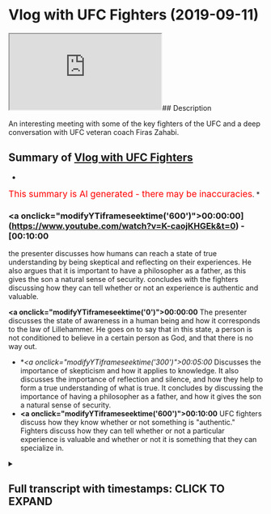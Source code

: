 # Vlog with UFC Fighters (2019-09-11)

<iframe loading='lazy' src='https://www.youtube.com/embed/K-caojKHGEk'></iframe>## Description

An interesting meeting with some of the key fighters of the UFC and a deep conversation with UFC veteran coach Firas Zahabi.

## Summary of [Vlog with UFC Fighters](https://www.youtube.com/watch?v=K-caojKHGEk)


*

<span style="color:red; font-size:125%">This summary is AI generated - there may be inaccuracies</span>. [](/)*

### <a onclick=\"modifyYTiframeseektime('600')\">00:00:00](https://www.youtube.com/watch?v=K-caojKHGEk&t=0) - [00:10:00</a>

the presenter discusses how humans can reach a state of true understanding by being skeptical and reflecting on their experiences. He also argues that it is important to have a philosopher as a father, as this gives the son a natural sense of security.  concludes with the fighters discussing how they can tell whether or not an experience is authentic and valuable.

**<a onclick=\"modifyYTiframeseektime('0')\">00:00:00</a>** The presenter discusses the state of awareness in a human being and how it corresponds to the law of Lillehammer. He goes on to say that in this state, a person is not conditioned to believe in a certain person as God, and that there is no way out.
* **<a onclick=\"modifyYTiframeseektime('300')\">00:05:00</a>* Discusses the importance of skepticism and how it applies to knowledge. It also discusses the importance of reflection and silence, and how they help to form a true understanding of what is true. It concludes by discussing the importance of having a philosopher as a father, and how it gives the son a natural sense of security.
* **<a onclick=\"modifyYTiframeseektime('600')\">00:10:00</a>**  UFC fighters discuss how they know whether or not something is "authentic." Fighters discuss how they can tell whether or not a particular experience is valuable and whether or not it is something that they can specialize in.

<details><summary><h2>Full transcript with timestamps: CLICK TO EXPAND</h2></summary>

<a onclick="modifyYTiframeseektime('0)')">0:00:00 I'm on it while Kevin we're here in the<\/a>
<a onclick="modifyYTiframeseektime('4)')">0:00:04 UAE and the planet it will block here<\/a>
<a onclick="modifyYTiframeseektime('9)')">0:00:09 the rollingwood Ross Mojave and some of<\/a>
<a onclick="modifyYTiframeseektime('12)')">0:00:12 the FC players and we're in the mission<\/a>
<a onclick="modifyYTiframeseektime('20)')">0:00:20 it's a beautiful architecture here comes<\/a>
<a onclick="modifyYTiframeseektime('24)')">0:00:24 our we're gonna say to the camera you<\/a>
<a onclick="modifyYTiframeseektime('27)')">0:00:27 are beautiful architecture that's right<\/a>
<a onclick="modifyYTiframeseektime('29)')">0:00:29 I mean they speak the truth yeah say<\/a>
<a onclick="modifyYTiframeseektime('34)')">0:00:34 hello how you find that how you found<\/a>
<a onclick="modifyYTiframeseektime('37)')">0:00:37 the numeration well you know the Dean<\/a>
<a onclick="modifyYTiframeseektime('46)')">0:00:46 you have see flights ah I find love love<\/a>
<a onclick="modifyYTiframeseektime('66)')">0:01:06 for for us in this community<\/a>
<a onclick="modifyYTiframeseektime('82)')">0:01:22 [Laughter]<\/a>
<a onclick="modifyYTiframeseektime('93)')">0:01:33 is very different than America<\/a>
<a onclick="modifyYTiframeseektime('96)')">0:01:36 much more intense polar bears you don't<\/a>
<a onclick="modifyYTiframeseektime('100)')">0:01:40 have polar bears you can say in America<\/a>
<a onclick="modifyYTiframeseektime('102)')">0:01:42 you guys wrestle grizzly bears<\/a>
<a onclick="modifyYTiframeseektime('109)')">0:01:49 but you guys don't make it to the<\/a>
<a onclick="modifyYTiframeseektime('111)')">0:01:51 Olympic you don't do in the Olympics<\/a>
<a onclick="modifyYTiframeseektime('112)')">0:01:52 that would be you<\/a>
<a onclick="modifyYTiframeseektime('130)')">0:02:10 Salam alaikum how's it gonna hear right<\/a>
<a onclick="modifyYTiframeseektime('137)')">0:02:17 right okay so here's my variation of a<\/a>
<a onclick="modifyYTiframeseektime('141)')">0:02:21 bassoon yes<\/a>
<a onclick="modifyYTiframeseektime('144)')">0:02:24 when you were born<\/a>
<a onclick="modifyYTiframeseektime('147)')">0:02:27 we told you your name is Polynesia<\/a>
<a onclick="modifyYTiframeseektime('151)')">0:02:31 we tell you what your name is the its<\/a>
<a onclick="modifyYTiframeseektime('154)')">0:02:34 condition it could have been something<\/a>
<a onclick="modifyYTiframeseektime('155)')">0:02:35 else yeah<\/a>
<a onclick="modifyYTiframeseektime('157)')">0:02:37 when you were born you you you learn<\/a>
<a onclick="modifyYTiframeseektime('160)')">0:02:40 about the dunya you learn about the<\/a>
<a onclick="modifyYTiframeseektime('163)')">0:02:43 dirty educate you you see something cold<\/a>
<a onclick="modifyYTiframeseektime('166)')">0:02:46 for the first time you see something<\/a>
<a onclick="modifyYTiframeseektime('169)')">0:02:49 something big something small something<\/a>
<a onclick="modifyYTiframeseektime('171)')">0:02:51 rough something smooth you're learning<\/a>
<a onclick="modifyYTiframeseektime('173)')">0:02:53 all about the duniya for the census<\/a>
<a onclick="modifyYTiframeseektime('176)')">0:02:56 however there was a point in time when<\/a>
<a onclick="modifyYTiframeseektime('179)')">0:02:59 you were alive where he didn't know<\/a>
<a onclick="modifyYTiframeseektime('181)')">0:03:01 about your identity and you had it<\/a>
<a onclick="modifyYTiframeseektime('184)')">0:03:04 interacted with the dunya<\/a>
<a onclick="modifyYTiframeseektime('189)')">0:03:09 there was a point in time where there<\/a>
<a onclick="modifyYTiframeseektime('192)')">0:03:12 was no identity no self no ego<\/a>
<a onclick="modifyYTiframeseektime('195)')">0:03:15 and there was no interaction with the<\/a>
<a onclick="modifyYTiframeseektime('198)')">0:03:18 dunya at all even when you were just<\/a>
<a onclick="modifyYTiframeseektime('199)')">0:03:19 just born there's a minimal interaction<\/a>
<a onclick="modifyYTiframeseektime('201)')">0:03:21 with the dunya that you're not even<\/a>
<a onclick="modifyYTiframeseektime('203)')">0:03:23 aware of this state of there's no name<\/a>
<a onclick="modifyYTiframeseektime('208)')">0:03:28 there's no artificial experience there's<\/a>
<a onclick="modifyYTiframeseektime('210)')">0:03:30 no sensory experience with the dunya<\/a>
<a onclick="modifyYTiframeseektime('215)')">0:03:35 this is a state of Lillehammer Allah why<\/a>
<a onclick="modifyYTiframeseektime('218)')">0:03:38 because all there is is an awareness<\/a>
<a onclick="modifyYTiframeseektime('220)')">0:03:40 within this awareness everything is<\/a>
<a onclick="modifyYTiframeseektime('223)')">0:03:43 contained your whole existence is<\/a>
<a onclick="modifyYTiframeseektime('225)')">0:03:45 contained your identity the dunya that's<\/a>
<a onclick="modifyYTiframeseektime('228)')">0:03:48 why for instance when we ask materialist<\/a>
<a onclick="modifyYTiframeseektime('230)')">0:03:50 philosophers to show us<\/a>
<a onclick="modifyYTiframeseektime('232)')">0:03:52 materialism something outside this<\/a>
<a onclick="modifyYTiframeseektime('234)')">0:03:54 self-awareness they cannot logically<\/a>
<a onclick="modifyYTiframeseektime('237)')">0:03:57 speaking they cannot they always start<\/a>
<a onclick="modifyYTiframeseektime('239)')">0:03:59 with the premise that okay your brain is<\/a>
<a onclick="modifyYTiframeseektime('241)')">0:04:01 material therefore if you puncture the<\/a>
<a onclick="modifyYTiframeseektime('242)')">0:04:02 brain the consciousness is gone when<\/a>
<a onclick="modifyYTiframeseektime('245)')">0:04:05 they started with the brain is material<\/a>
<a onclick="modifyYTiframeseektime('247)')">0:04:07 I'm asking him to prove materialism and<\/a>
<a onclick="modifyYTiframeseektime('249)')">0:04:09 his premise starts with having to accept<\/a>
<a onclick="modifyYTiframeseektime('252)')">0:04:12 materialism<\/a>
<a onclick="modifyYTiframeseektime('255)')">0:04:15 but put that aside for now the argument<\/a>
<a onclick="modifyYTiframeseektime('257)')">0:04:17 of materialism dualism and I feel as a<\/a>
<a onclick="modifyYTiframeseektime('259)')">0:04:19 subsistence put that ass economic there<\/a>
<a onclick="modifyYTiframeseektime('262)')">0:04:22 was a state of a human being where there<\/a>
<a onclick="modifyYTiframeseektime('264)')">0:04:24 is nothing but awareness this is the<\/a>
<a onclick="modifyYTiframeseektime('266)')">0:04:26 state of Lillehammer law and this is why<\/a>
<a onclick="modifyYTiframeseektime('268)')">0:04:28 I said he says the Prophet told us were<\/a>
<a onclick="modifyYTiframeseektime('270)')">0:04:30 all born Muslim and then your parents<\/a>
<a onclick="modifyYTiframeseektime('272)')">0:04:32 change you to something else to<\/a>
<a onclick="modifyYTiframeseektime('275)')">0:04:35 condition you to make you believe a<\/a>
<a onclick="modifyYTiframeseektime('277)')">0:04:37 certain person is God or not I have to<\/a>
<a onclick="modifyYTiframeseektime('279)')">0:04:39 condition you but what is your fitna<\/a>
<a onclick="modifyYTiframeseektime('281)')">0:04:41 what was your natural religion or were<\/a>
<a onclick="modifyYTiframeseektime('283)')">0:04:43 you born in<\/a>
<a onclick="modifyYTiframeseektime('287)')">0:04:47 there's no way out of here sorry sir<\/a>
<a onclick="modifyYTiframeseektime('289)')">0:04:49 there's no way he thought I was coming<\/a>
<a onclick="modifyYTiframeseektime('292)')">0:04:52 in you guys saw that this man was will<\/a>
<a onclick="modifyYTiframeseektime('295)')">0:04:55 about MMA and he doesn't think this is a<\/a>
<a onclick="modifyYTiframeseektime('298)')">0:04:58 stereotype with coaches and fires any<\/a>
<a onclick="modifyYTiframeseektime('307)')">0:05:07 what he's trying to say times are you<\/a>
<a onclick="modifyYTiframeseektime('310)')">0:05:10 were talking about justified true belief<\/a>
<a onclick="modifyYTiframeseektime('311)')">0:05:11 yes<\/a>
<a onclick="modifyYTiframeseektime('312)')">0:05:12 even justified true belief doesn't even<\/a>
<a onclick="modifyYTiframeseektime('315)')">0:05:15 eliminate all doubt now we have to<\/a>
<a onclick="modifyYTiframeseektime('317)')">0:05:17 remember we're not talking about<\/a>
<a onclick="modifyYTiframeseektime('318)')">0:05:18 pragmatism here knowledge that's useful<\/a>
<a onclick="modifyYTiframeseektime('321)')">0:05:21 for putting a roof over your head we're<\/a>
<a onclick="modifyYTiframeseektime('323)')">0:05:23 talking about absolute truth we're<\/a>
<a onclick="modifyYTiframeseektime('325)')">0:05:25 talking about are you curious about some<\/a>
<a onclick="modifyYTiframeseektime('327)')">0:05:27 people are not interested in truth some<\/a>
<a onclick="modifyYTiframeseektime('328)')">0:05:28 people are just interested about what<\/a>
<a onclick="modifyYTiframeseektime('330)')">0:05:30 put some food in their belly and a<\/a>
<a onclick="modifyYTiframeseektime('332)')">0:05:32 shelter over their head after that they<\/a>
<a onclick="modifyYTiframeseektime('334)')">0:05:34 don't want to talk anymore so this topic<\/a>
<a onclick="modifyYTiframeseektime('336)')">0:05:36 doesn't interest you change the channel<\/a>
<a onclick="modifyYTiframeseektime('339)')">0:05:39 because people you know they're always<\/a>
<a onclick="modifyYTiframeseektime('341)')">0:05:41 asking me okay well how do you make<\/a>
<a onclick="modifyYTiframeseektime('342)')">0:05:42 money with this idea this is not about<\/a>
<a onclick="modifyYTiframeseektime('343)')">0:05:43 making money it's not about pragmatism<\/a>
<a onclick="modifyYTiframeseektime('347)')">0:05:47 sometimes people say I love truth I love<\/a>
<a onclick="modifyYTiframeseektime('349)')">0:05:49 truth you know people can't handle the<\/a>
<a onclick="modifyYTiframeseektime('351)')">0:05:51 truth we believe in this truth truth I<\/a>
<a onclick="modifyYTiframeseektime('353)')">0:05:53 was talking about you<\/a>
<a onclick="modifyYTiframeseektime('355)')">0:05:55 what do you mean by true with oftentimes<\/a>
<a onclick="modifyYTiframeseektime('356)')">0:05:56 what they mean is pragmatism what they<\/a>
<a onclick="modifyYTiframeseektime('358)')">0:05:58 love is the dunya what they love is hey<\/a>
<a onclick="modifyYTiframeseektime('360)')">0:06:00 do these methods and belief bring me<\/a>
<a onclick="modifyYTiframeseektime('363)')">0:06:03 resources they work did it work or not<\/a>
<a onclick="modifyYTiframeseektime('365)')">0:06:05 exactly but because something works and<\/a>
<a onclick="modifyYTiframeseektime('368)')">0:06:08 we can find many examples of things<\/a>
<a onclick="modifyYTiframeseektime('370)')">0:06:10 people believe things that worked but<\/a>
<a onclick="modifyYTiframeseektime('372)')">0:06:12 there actually weren't true now they've<\/a>
<a onclick="modifyYTiframeseektime('373)')">0:06:13 been debug like for instance we used to<\/a>
<a onclick="modifyYTiframeseektime('375)')">0:06:15 believe bloodletting works<\/a>
<a onclick="modifyYTiframeseektime('377)')">0:06:17 Galen we believe bloodletting is he let<\/a>
<a onclick="modifyYTiframeseektime('380)')">0:06:20 blood out he would help you serve I was<\/a>
<a onclick="modifyYTiframeseektime('381)')">0:06:21 actually untrue completely false but my<\/a>
<a onclick="modifyYTiframeseektime('385)')">0:06:25 point being is this they believed it was<\/a>
<a onclick="modifyYTiframeseektime('387)')">0:06:27 true so they they believed it was true<\/a>
<a onclick="modifyYTiframeseektime('389)')">0:06:29 they thought I was working so they<\/a>
<a onclick="modifyYTiframeseektime('390)')">0:06:30 called it the truth to them he was a<\/a>
<a onclick="modifyYTiframeseektime('392)')">0:06:32 rosary source<\/a>
<a onclick="modifyYTiframeseektime('395)')">0:06:35 even things that actually really do work<\/a>
<a onclick="modifyYTiframeseektime('398)')">0:06:38 in the world later on find out the<\/a>
<a onclick="modifyYTiframeseektime('400)')">0:06:40 reason why they worked is completely<\/a>
<a onclick="modifyYTiframeseektime('401)')">0:06:41 different than the original reason why<\/a>
<a onclick="modifyYTiframeseektime('405)')">0:06:45 so what are we talking about here<\/a>
<a onclick="modifyYTiframeseektime('408)')">0:06:48 there if you're truly a lover of<\/a>
<a onclick="modifyYTiframeseektime('410)')">0:06:50 knowledge you're gonna crank up the dial<\/a>
<a onclick="modifyYTiframeseektime('411)')">0:06:51 of skepticism now today the lowest level<\/a>
<a onclick="modifyYTiframeseektime('415)')">0:06:55 of skepticism we can accept is the<\/a>
<a onclick="modifyYTiframeseektime('417)')">0:06:57 scientific method<\/a>
<a onclick="modifyYTiframeseektime('419)')">0:06:59 you have a hypotheses we have to test it<\/a>
<a onclick="modifyYTiframeseektime('421)')">0:07:01 has to be predictive as to be<\/a>
<a onclick="modifyYTiframeseektime('423)')">0:07:03 falsifiable etc but David Hume has le<\/a>
<a onclick="modifyYTiframeseektime('430)')">0:07:10 Emanuel cap this was not enough for them<\/a>
<a onclick="modifyYTiframeseektime('432)')">0:07:12 they went even further they wanted to<\/a>
<a onclick="modifyYTiframeseektime('434)')">0:07:14 know what's that puts the truth in the<\/a>
<a onclick="modifyYTiframeseektime('436)')">0:07:16 ultimate sense so if you were reading<\/a>
<a onclick="modifyYTiframeseektime('439)')">0:07:19 their writings you're talking about a<\/a>
<a onclick="modifyYTiframeseektime('440)')">0:07:20 whole different subject here<\/a>
<a onclick="modifyYTiframeseektime('444)')">0:07:24 so this is this is what we're talking<\/a>
<a onclick="modifyYTiframeseektime('446)')">0:07:26 about now what is actually true cannot<\/a>
<a onclick="modifyYTiframeseektime('449)')">0:07:29 be denied<\/a>
<a onclick="modifyYTiframeseektime('450)')">0:07:30 there's no new evidence in the future<\/a>
<a onclick="modifyYTiframeseektime('452)')">0:07:32 there's no new argument that's gonna<\/a>
<a onclick="modifyYTiframeseektime('454)')">0:07:34 come it's bulletproof has Ally bonded<\/a>
<a onclick="modifyYTiframeseektime('458)')">0:07:38 down to this point of awareness the<\/a>
<a onclick="modifyYTiframeseektime('460)')">0:07:40 Canadian guy come into to the Y to look<\/a>
<a onclick="modifyYTiframeseektime('464)')">0:07:44 at to take photos take falls of war snow<\/a>
<a onclick="modifyYTiframeseektime('468)')">0:07:48 yeah artificial artificial actually<\/a>
<a onclick="modifyYTiframeseektime('470)')">0:07:50 rules it's artificial snow this is what<\/a>
<a onclick="modifyYTiframeseektime('473)')">0:07:53 they do in the bike<\/a>
<a onclick="modifyYTiframeseektime('476)')">0:07:56 so for us the Hubble you have a little<\/a>
<a onclick="modifyYTiframeseektime('478)')">0:07:58 cheap mill they give the recipe to the<\/a>
<a onclick="modifyYTiframeseektime('490)')">0:08:10 Cheesecake Factory<\/a>
<a onclick="modifyYTiframeseektime('491)')">0:08:11 [Laughter]<\/a>
<a onclick="modifyYTiframeseektime('494)')">0:08:14 sorry cool so go and tell us what your<\/a>
<a onclick="modifyYTiframeseektime('498)')">0:08:18 son said so we do it on a regular basis<\/a>
<a onclick="modifyYTiframeseektime('514)')">0:08:34 we go to the gym almost every single day<\/a>
<a onclick="modifyYTiframeseektime('516)')">0:08:36 so one day my son my my little son<\/a>
<a onclick="modifyYTiframeseektime('519)')">0:08:39 it's actually 705 he's like papa he<\/a>
<a onclick="modifyYTiframeseektime('522)')">0:08:42 interrupted the sign yeah everything<\/a>
<a onclick="modifyYTiframeseektime('528)')">0:08:48 happened because of something else he's<\/a>
<a onclick="modifyYTiframeseektime('531)')">0:08:51 telling me no past events led to this<\/a>
<a onclick="modifyYTiframeseektime('533)')">0:08:53 event then he told me and your son is<\/a>
<a onclick="modifyYTiframeseektime('535)')">0:08:55 like 8 years old there so that's what<\/a>
<a onclick="modifyYTiframeseektime('539)')">0:08:59 happens when you have a philosopher as a<\/a>
<a onclick="modifyYTiframeseektime('540)')">0:09:00 father and everything's gonna be ok<\/a>
<a onclick="modifyYTiframeseektime('547)')">0:09:07 I can tell you it has this innate sense<\/a>
<a onclick="modifyYTiframeseektime('550)')">0:09:10 that everything's okay everything is<\/a>
<a onclick="modifyYTiframeseektime('553)')">0:09:13 okay everything's gonna be okay I was<\/a>
<a onclick="modifyYTiframeseektime('555)')">0:09:15 really amazed because you know what they<\/a>
<a onclick="modifyYTiframeseektime('557)')">0:09:17 haven't had the time to be influenced by<\/a>
<a onclick="modifyYTiframeseektime('558)')">0:09:18 their environment as much as us or<\/a>
<a onclick="modifyYTiframeseektime('560)')">0:09:20 indoctrinated or school than a school of<\/a>
<a onclick="modifyYTiframeseektime('563)')">0:09:23 thought these are just as natural five<\/a>
<a onclick="modifyYTiframeseektime('564)')">0:09:24 circles<\/a>
<a onclick="modifyYTiframeseektime('566)')">0:09:26 it's incredible so that's the importance<\/a>
<a onclick="modifyYTiframeseektime('569)')">0:09:29 of reflection silence silence long<\/a>
<a onclick="modifyYTiframeseektime('575)')">0:09:35 period of time some people cannot stand<\/a>
<a onclick="modifyYTiframeseektime('577)')">0:09:37 silence the reason why people cannot use<\/a>
<a onclick="modifyYTiframeseektime('580)')">0:09:40 with sense science is because I believe<\/a>
<a onclick="modifyYTiframeseektime('584)')">0:09:44 a deep-seated fear of death all your<\/a>
<a onclick="modifyYTiframeseektime('588)')">0:09:48 anxieties come from your fear of death<\/a>
<a onclick="modifyYTiframeseektime('590)')">0:09:50 the last of me your fear of death you're<\/a>
<a onclick="modifyYTiframeseektime('594)')">0:09:54 constantly distracting yourself with<\/a>
<a onclick="modifyYTiframeseektime('595)')">0:09:55 coffee a movie if you see if I sit you<\/a>
<a onclick="modifyYTiframeseektime('598)')">0:09:58 in a room with no entertainment no<\/a>
<a onclick="modifyYTiframeseektime('601)')">0:10:01 danger no danger ergo entertainment some<\/a>
<a onclick="modifyYTiframeseektime('604)')">0:10:04 people will become mad<\/a>
<a onclick="modifyYTiframeseektime('606)')">0:10:06 you're gonna live your own personal<\/a>
<a onclick="modifyYTiframeseektime('608)')">0:10:08 health and that move and some people are<\/a>
<a onclick="modifyYTiframeseektime('611)')">0:10:11 gonna fight piece<\/a>
<a onclick="modifyYTiframeseektime('613)')">0:10:13 it depends how your mind is<\/a>
<a onclick="modifyYTiframeseektime('615)')">0:10:15 but people were constantly trying to<\/a>
<a onclick="modifyYTiframeseektime('618)')">0:10:18 distract themselves they're running from<\/a>
<a onclick="modifyYTiframeseektime('622)')">0:10:22 a particular health<\/a>
<a onclick="modifyYTiframeseektime('622)')">0:10:22 quiet quiet in silence when being with<\/a>
<a onclick="modifyYTiframeseektime('628)')">0:10:28 yourself ISM and sufferable insufferable<\/a>
<a onclick="modifyYTiframeseektime('630)')">0:10:30 you can't stand yourself there are some<\/a>
<a onclick="modifyYTiframeseektime('633)')">0:10:33 people they cannot have peace some<\/a>
<a onclick="modifyYTiframeseektime('635)')">0:10:35 people they call it intrinsic they can't<\/a>
<a onclick="modifyYTiframeseektime('637)')">0:10:37 stop talking and making noises it's a<\/a>
<a onclick="modifyYTiframeseektime('639)')">0:10:39 non-stop concert those people my opinion<\/a>
<a onclick="modifyYTiframeseektime('643)')">0:10:43 are uncomfortable with themselves and<\/a>
<a onclick="modifyYTiframeseektime('644)')">0:10:44 the idea of death because the second the<\/a>
<a onclick="modifyYTiframeseektime('646)')">0:10:46 second things are calm there's not<\/a>
<a onclick="modifyYTiframeseektime('648)')">0:10:48 having deep thoughts when you have deep<\/a>
<a onclick="modifyYTiframeseektime('650)')">0:10:50 thoughts one philosopher put it that<\/a>
<a onclick="modifyYTiframeseektime('653)')">0:10:53 said don't think we don't do philosophy<\/a>
<a onclick="modifyYTiframeseektime('655)')">0:10:55 if you don't want to see yourself look<\/a>
<a onclick="modifyYTiframeseektime('657)')">0:10:57 at yourself because you're going to see<\/a>
<a onclick="modifyYTiframeseektime('659)')">0:10:59 some type of ugliness and you're gonna<\/a>
<a onclick="modifyYTiframeseektime('661)')">0:11:01 have to deal with it that's why some<\/a>
<a onclick="modifyYTiframeseektime('663)')">0:11:03 people are so preoccupied they never<\/a>
<a onclick="modifyYTiframeseektime('665)')">0:11:05 want to have any kind of experience<\/a>
<a onclick="modifyYTiframeseektime('669)')">0:11:09 because they cannot stand themselves<\/a>
<a onclick="modifyYTiframeseektime('671)')">0:11:11 this is the truth if you look at all the<\/a>
<a onclick="modifyYTiframeseektime('674)')">0:11:14 stages the prophets the wise man they<\/a>
<a onclick="modifyYTiframeseektime('676)')">0:11:16 all have times of seclusion the Prophet<\/a>
<a onclick="modifyYTiframeseektime('679)')">0:11:19 indicator Jesus's wilderness Buddha<\/a>
<a onclick="modifyYTiframeseektime('682)')">0:11:22 under the tree there was always a period<\/a>
<a onclick="modifyYTiframeseektime('684)')">0:11:24 of time of apology a stigma Tesla Isaac<\/a>
<a onclick="modifyYTiframeseektime('692)')">0:11:32 Newton even even when we receive our<\/a>
<a onclick="modifyYTiframeseektime('694)')">0:11:34 culture there was a time word<\/a>
<a onclick="modifyYTiframeseektime('698)')">0:11:38 Sullivan when Isaac Newton wrote the<\/a>
<a onclick="modifyYTiframeseektime('700)')">0:11:40 three laws of motion he was hiding from<\/a>
<a onclick="modifyYTiframeseektime('702)')">0:11:42 the plane when Descartes wrote his<\/a>
<a onclick="modifyYTiframeseektime('705)')">0:11:45 meditations he spent he was isolated<\/a>
<a onclick="modifyYTiframeseektime('709)')">0:11:49 I spent alone in the cabinet they were<\/a>
<a onclick="modifyYTiframeseektime('710)')">0:11:50 all running from the plague disease yeah<\/a>
<a onclick="modifyYTiframeseektime('715)')">0:11:55 yeah you said you if you went away for<\/a>
<a onclick="modifyYTiframeseektime('716)')">0:11:56 ten years solitude is a very special<\/a>
<a onclick="modifyYTiframeseektime('721)')">0:12:01 case good leg of lamb before this guy<\/a>
<a onclick="modifyYTiframeseektime('723)')">0:12:03 was a vegetarian it's took about leg of<\/a>
<a onclick="modifyYTiframeseektime('724)')">0:12:04 lamb poutine how about you because I'm<\/a>
<a onclick="modifyYTiframeseektime('728)')">0:12:08 an ego this you got a translator here<\/a>
<a onclick="modifyYTiframeseektime('733)')">0:12:13 it looks better at this country<\/a>
<a onclick="modifyYTiframeseektime('740)')">0:12:20 [Music]<\/a>
<a onclick="modifyYTiframeseektime('748)')">0:12:28 got me through state can live and<\/a>
<a onclick="modifyYTiframeseektime('752)')">0:12:32 it's what you take when you take<\/a>
<a onclick="modifyYTiframeseektime('753)')">0:12:33 ourselves to the party<\/a>
<a onclick="modifyYTiframeseektime('755)')">0:12:35 and then we painted my god you're the<\/a>
<a onclick="modifyYTiframeseektime('757)')">0:12:37 authority get on the bike<\/a>
<a onclick="modifyYTiframeseektime('758)')">0:12:38 that was the hole<\/a>
<a onclick="modifyYTiframeseektime('760)')">0:12:40 so there's ago the communities enough<\/a>
<a onclick="modifyYTiframeseektime('764)')">0:12:44 I can say for the same thing and then I<\/a>
<a onclick="modifyYTiframeseektime('768)')">0:12:48 already is so just for the benefits of<\/a>
<a onclick="modifyYTiframeseektime('770)')">0:12:50 the tape so when we're talking about the<\/a>
<a onclick="modifyYTiframeseektime('772)')">0:12:52 Kartika canonicity which is that the<\/a>
<a onclick="modifyYTiframeseektime('777)')">0:12:57 fries come together and they want to<\/a>
<a onclick="modifyYTiframeseektime('779)')">0:12:59 canonize the Bible they want an<\/a>
<a onclick="modifyYTiframeseektime('781)')">0:13:01 authoritative text the main criteria is<\/a>
<a onclick="modifyYTiframeseektime('783)')">0:13:03 that is going to be the revelation of<\/a>
<a onclick="modifyYTiframeseektime('787)')">0:13:07 the text with a can on the Bible if<\/a>
<a onclick="modifyYTiframeseektime('789)')">0:13:09 agrees with our teachings but the whole<\/a>
<a onclick="modifyYTiframeseektime('791)')">0:13:11 point of pattern of canonization is that<\/a>
<a onclick="modifyYTiframeseektime('793)')">0:13:13 they had to find a text to you to derive<\/a>
<a onclick="modifyYTiframeseektime('796)')">0:13:16 evidence for the beliefs values and etc<\/a>
<a onclick="modifyYTiframeseektime('799)')">0:13:19 so you see the second argument to say<\/a>
<a onclick="modifyYTiframeseektime('801)')">0:13:21 what's authentic naturally does apply<\/a>
<a onclick="modifyYTiframeseektime('803)')">0:13:23 sometimes oh but the Holy Spirit was<\/a>
<a onclick="modifyYTiframeseektime('806)')">0:13:26 working the hemisphere was working they<\/a>
<a onclick="modifyYTiframeseektime('809)')">0:13:29 see the Holy Spirit was working and I<\/a>
<a onclick="modifyYTiframeseektime('811)')">0:13:31 have another argument with me where'd<\/a>
<a onclick="modifyYTiframeseektime('813)')">0:13:33 you get the idea the cause of the Holy<\/a>
<a onclick="modifyYTiframeseektime('814)')">0:13:34 Spirit from the Bible they get back into<\/a>
<a onclick="modifyYTiframeseektime('816)')">0:13:36 that nice angle<\/a>
<a onclick="modifyYTiframeseektime('818)')">0:13:38 [Music]<\/a>
<a onclick="modifyYTiframeseektime('820)')">0:13:40 this is the end of our to Abu Dhabi<\/a>
<a onclick="modifyYTiframeseektime('823)')">0:13:43 that's some strategic means in this<\/a>
<a onclick="modifyYTiframeseektime('826)')">0:13:46 important things for foreign-born people<\/a>
<a onclick="modifyYTiframeseektime('831)')">0:13:51 so this is it had some really<\/a>
<a onclick="modifyYTiframeseektime('835)')">0:13:55 interesting composition for us how did<\/a>
<a onclick="modifyYTiframeseektime('837)')">0:13:57 you know<\/a>
<a onclick="modifyYTiframeseektime('843)')">0:14:03 one student<\/a>
<a onclick="modifyYTiframeseektime('847)')">0:14:07 very simple insight on the parenting<\/a>
<a onclick="modifyYTiframeseektime('850)')">0:14:10 class again yeah yeah it's good but not<\/a>
<a onclick="modifyYTiframeseektime('855)')">0:14:15 and not not to be fair not many people<\/a>
<a onclick="modifyYTiframeseektime('857)')">0:14:17 can specialize in to areas like that no<\/a>
<a onclick="modifyYTiframeseektime('861)')">0:14:21 definite<\/a>
<a onclick="modifyYTiframeseektime('866)')">0:14:26 I always guys<\/a>
</details>